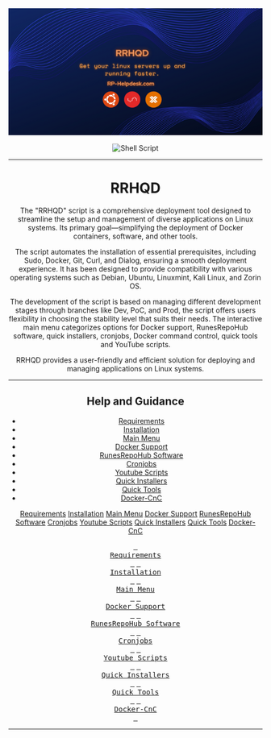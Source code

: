 <div align="center">
  <img src="docs/Images/RRHQD.png">

  ![Shell Script](https://img.shields.io/badge/shell_script-%23121011.svg?style=for-the-badge&logo=gnu-bash&logoColor=white)

---------------------------------------------------------------------------------------------

# RRHQD
The "RRHQD" script is a comprehensive deployment tool designed to streamline the setup and management of diverse applications on Linux systems. Its primary goal—simplifying the deployment of Docker containers, software, and other tools.

The script automates the installation of essential prerequisites, including Sudo, Docker, Git, Curl, and Dialog, ensuring a smooth deployment experience. It has been designed to provide compatibility with various operating systems such as Debian, Ubuntu, Linuxmint, Kali Linux, and Zorin OS.

The development of the script is based on managing different development stages through branches like Dev, PoC, and Prod, the script offers users flexibility in choosing the stability level that suits their needs. The interactive main menu categorizes options for Docker support, RunesRepoHub software, quick installers, cronjobs, Docker command control, quick tools and YouTube scripts.

RRHQD provides a user-friendly and efficient solution for deploying and managing applications on Linux systems.

---------------------------------------------------------------------------------------------

## Help and Guidance


* [Requirements](docs/Readme/Requirements.md)
* [Installation](docs/Readme/Installation.md)
* [Main Menu](docs/Readme/Main-Menu.md)
* [Docker Support](docs/Readme/Docker-Support.md)
* [RunesRepoHub Software](docs/Readme/RunesRepoHub.md)
* [Cronjobs](docs/Readme/Cronjobs.md)
* [Youtube Scripts](docs/Readme/Youtube-Scripts.md)
* [Quick Installers](docs/Readme/Quick-Installer.md)
* [Quick Tools](docs/Readme/Quick-Tools.md)
* [Docker-CnC](docs/Readme/Docker-CnC.md)

<div class="button-group">
    <a href="docs/Readme/Requirements.md" class="button primary">Requirements</a>
    <a href="docs/Readme/Installation.md" class="button">Installation</a>
    <a href="docs/Readme/Main-Menu.md" class="button">Main Menu</a>
    <a href="docs/Readme/Docker-Support.md" class="button">Docker Support</a>
    <a href="docs/Readme/RunesRepoHub.md" class="button">RunesRepoHub Software</a>
    <a href="docs/Readme/Cronjobs.md" class="button">Cronjobs</a>
    <a href="docs/Readme/Youtube-Scripts.md" class="button">Youtube Scripts</a>
    <a href="docs/Readme/Quick-Installer.md" class="button">Quick Installers</a>
    <a href="docs/Readme/Quick-Tools.md" class="button">Quick Tools</a>
    <a href="docs/Readme/Docker-CnC.md" class="button">Docker-CnC</a>
</div>

[<kbd> <br> Requirements <br> </kbd>][Link]
[<kbd> <br> Installation <br> </kbd>][Link]
[<kbd> <br> Main Menu <br> </kbd>][Link]
[<kbd> <br> Docker Support <br> </kbd>][Link]
[<kbd> <br> RunesRepoHub Software <br> </kbd>][Link]
[<kbd> <br> Cronjobs <br> </kbd>][Link]
[<kbd> <br> Youtube Scripts <br> </kbd>][Link]
[<kbd> <br> Quick Installers <br> </kbd>][Link]
[<kbd> <br> Quick Tools <br> </kbd>][Link]
[<kbd> <br> Docker-CnC <br> </kbd>][Link]
<!---------------------------------------------------------------------------->
[Link]: docs/Readme/Requirements.md
[Link]: docs/Readme/Installation.md
[Link]: docs/Readme/Main-Menu.md
[Link]: docs/Readme/Docker-Support.md
[Link]: docs/Readme/RunesRepoHub.md
[Link]: docs/Readme/Cronjobs.md
[Link]: docs/Readme/Youtube-Scripts.md
[Link]: docs/Readme/Quick-Installer.md
[Link]: docs/Readme/Quick-Tools.md
[Link]: docs/Readme/Docker-CnC.md
---------------------------------------------------------------------------------------------

</div>